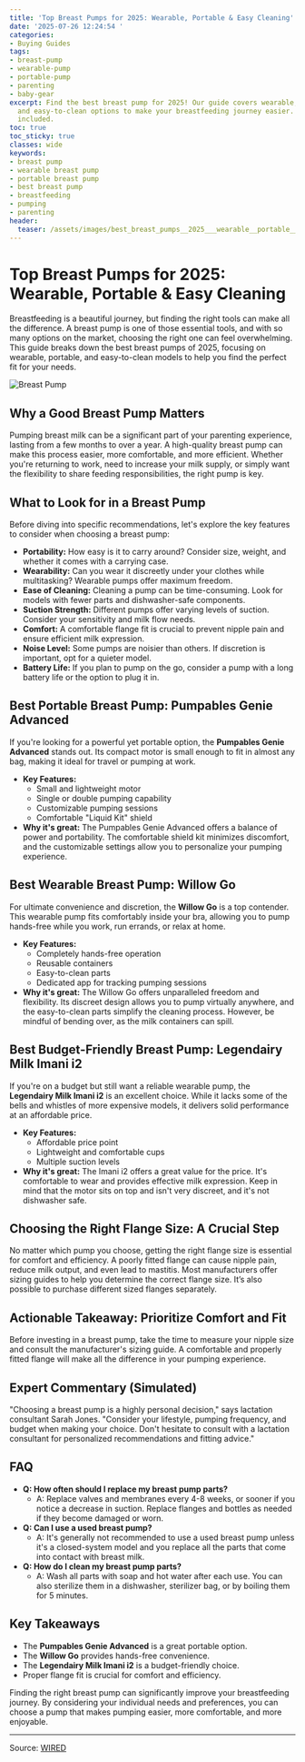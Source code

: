 ```yaml
---
title: 'Top Breast Pumps for 2025: Wearable, Portable & Easy Cleaning'
date: '2025-07-26 12:24:54 '
categories:
- Buying Guides
tags:
- breast-pump
- wearable-pump
- portable-pump
- parenting
- baby-gear
excerpt: Find the best breast pump for 2025! Our guide covers wearable, portable,
  and easy-to-clean options to make your breastfeeding journey easier. Expert advice
  included.
toc: true
toc_sticky: true
classes: wide
keywords:
- breast pump
- wearable breast pump
- portable breast pump
- best breast pump
- breastfeeding
- pumping
- parenting
header:
  teaser: /assets/images/best_breast_pumps__2025___wearable__portable__easy_20250726122454.png
---
```


# Top Breast Pumps for 2025: Wearable, Portable & Easy Cleaning

Breastfeeding is a beautiful journey, but finding the right tools can make all the difference. A breast pump is one of those essential tools, and with so many options on the market, choosing the right one can feel overwhelming. This guide breaks down the best breast pumps of 2025, focusing on wearable, portable, and easy-to-clean models to help you find the perfect fit for your needs.

![Breast Pump](https://media.wired.com/photos/6884297379d4a8e16b1b14e7/master/pass/What%E2%80%99s%20the%20Best%20Breast%20Pump%20for%20You_.png)

## Why a Good Breast Pump Matters

Pumping breast milk can be a significant part of your parenting experience, lasting from a few months to over a year. A high-quality breast pump can make this process easier, more comfortable, and more efficient. Whether you're returning to work, need to increase your milk supply, or simply want the flexibility to share feeding responsibilities, the right pump is key. 

## What to Look for in a Breast Pump

Before diving into specific recommendations, let's explore the key features to consider when choosing a breast pump:

*   **Portability:** How easy is it to carry around? Consider size, weight, and whether it comes with a carrying case.
*   **Wearability:** Can you wear it discreetly under your clothes while multitasking? Wearable pumps offer maximum freedom.
*   **Ease of Cleaning:** Cleaning a pump can be time-consuming. Look for models with fewer parts and dishwasher-safe components.
*   **Suction Strength:** Different pumps offer varying levels of suction. Consider your sensitivity and milk flow needs.
*   **Comfort:** A comfortable flange fit is crucial to prevent nipple pain and ensure efficient milk expression.
*   **Noise Level:** Some pumps are noisier than others. If discretion is important, opt for a quieter model.
*   **Battery Life:** If you plan to pump on the go, consider a pump with a long battery life or the option to plug it in.

## Best Portable Breast Pump: Pumpables Genie Advanced

If you're looking for a powerful yet portable option, the **Pumpables Genie Advanced** stands out. Its compact motor is small enough to fit in almost any bag, making it ideal for travel or pumping at work. 

*   **Key Features:**
    *   Small and lightweight motor
    *   Single or double pumping capability
    *   Customizable pumping sessions
    *   Comfortable "Liquid Kit" shield
*   **Why it's great:** The Pumpables Genie Advanced offers a balance of power and portability. The comfortable shield kit minimizes discomfort, and the customizable settings allow you to personalize your pumping experience.

## Best Wearable Breast Pump: Willow Go

For ultimate convenience and discretion, the **Willow Go** is a top contender. This wearable pump fits comfortably inside your bra, allowing you to pump hands-free while you work, run errands, or relax at home.

*   **Key Features:**
    *   Completely hands-free operation
    *   Reusable containers
    *   Easy-to-clean parts
    *   Dedicated app for tracking pumping sessions
*   **Why it's great:** The Willow Go offers unparalleled freedom and flexibility. Its discreet design allows you to pump virtually anywhere, and the easy-to-clean parts simplify the cleaning process. However, be mindful of bending over, as the milk containers can spill.

## Best Budget-Friendly Breast Pump: Legendairy Milk Imani i2

If you're on a budget but still want a reliable wearable pump, the **Legendairy Milk Imani i2** is an excellent choice. While it lacks some of the bells and whistles of more expensive models, it delivers solid performance at an affordable price.

*   **Key Features:**
    *   Affordable price point
    *   Lightweight and comfortable cups
    *   Multiple suction levels
*   **Why it's great:** The Imani i2 offers a great value for the price. It's comfortable to wear and provides effective milk expression. Keep in mind that the motor sits on top and isn't very discreet, and it's not dishwasher safe.

## Choosing the Right Flange Size: A Crucial Step

No matter which pump you choose, getting the right flange size is essential for comfort and efficiency. A poorly fitted flange can cause nipple pain, reduce milk output, and even lead to mastitis. Most manufacturers offer sizing guides to help you determine the correct flange size. It’s also possible to purchase different sized flanges separately. 

## Actionable Takeaway: Prioritize Comfort and Fit

Before investing in a breast pump, take the time to measure your nipple size and consult the manufacturer's sizing guide. A comfortable and properly fitted flange will make all the difference in your pumping experience.

## Expert Commentary (Simulated)

"Choosing a breast pump is a highly personal decision," says lactation consultant Sarah Jones. "Consider your lifestyle, pumping frequency, and budget when making your choice. Don't hesitate to consult with a lactation consultant for personalized recommendations and fitting advice."

## FAQ

*   **Q: How often should I replace my breast pump parts?**
    *   A: Replace valves and membranes every 4-8 weeks, or sooner if you notice a decrease in suction. Replace flanges and bottles as needed if they become damaged or worn.
*   **Q: Can I use a used breast pump?**
    *   A: It's generally not recommended to use a used breast pump unless it's a closed-system model and you replace all the parts that come into contact with breast milk.
*   **Q: How do I clean my breast pump parts?**
    *   A: Wash all parts with soap and hot water after each use. You can also sterilize them in a dishwasher, sterilizer bag, or by boiling them for 5 minutes.

## Key Takeaways

*   The **Pumpables Genie Advanced** is a great portable option.
*   The **Willow Go** provides hands-free convenience.
*   The **Legendairy Milk Imani i2** is a budget-friendly choice.
*   Proper flange fit is crucial for comfort and efficiency.

Finding the right breast pump can significantly improve your breastfeeding journey. By considering your individual needs and preferences, you can choose a pump that makes pumping easier, more comfortable, and more enjoyable.

---

Source: [WIRED](https://www.wired.com/gallery/breast-pump-buying-guide/)
